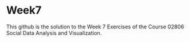 # Week7

This github is the solution to the Week 7 Exercises of the Course 02806 Social Data Analysis and Visualization.
